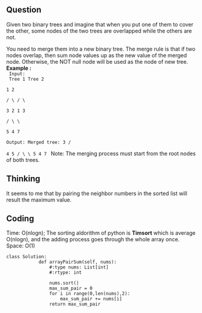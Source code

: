 ## Question
Given two binary trees and imagine that when you put one of them to cover the other, some nodes of the two trees are overlapped while the others are not.

You need to merge them into a new binary tree. The merge rule is that if two nodes overlap, then sum node values up as the new value of the merged node. Otherwise, the NOT null node will be used as the node of new tree.
**Example :**   
<code>
Input:</br> 
Tree 1                     Tree 2                
          1                         2                             
         / \                       / \                            
        3   2                     1   3                        
       /                           \   \                      
      5                             4   7                  
Output: 
Merged tree:
	     3
	    / \
	   4   5
	  / \   \ 
	 5   4   7
</code>
Note: The merging process must start from the root nodes of both trees.

## Thinking
It seems to me that by pairing the neighbor numbers in the sorted list will result the maximum value.
## Coding
Time: O(nlogn); The sorting aldorithm of python is **Timsort** which is average O(nlogn), and the adding process goes through the whole array once. </br>
Space: O(1)
```python3
class Solution:
            def arrayPairSum(self, nums):
                #:type nums: List[int]
                #:rtype: int

                nums.sort()
                max_sum_pair = 0
                for i in range(0,len(nums),2):
                    max_sum_pair += nums[i] 
                return max_sum_pair
```

